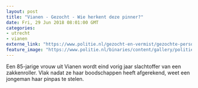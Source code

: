 ```yaml
---
layout: post
title: "Vianen - Gezocht - Wie herkent deze pinner?"
date: Fri, 29 Jun 2018 08:01:00 GMT
categories: 
- utrecht 
- vianen 
externe_link: "https://www.politie.nl/gezocht-en-vermist/gezochte-personen/2018/juni/03-wie-herkent-deze-pinner-in-vianen.html"
feature_image: "https://www.politie.nl/binaries/content/gallery/politie/gezocht/verdachten/2018/juni/03-mn/180627-pinpasdiefstal-vianen.jpg"
---
```


Een 85-jarige vrouw uit Vianen wordt eind vorig jaar slachtoffer van een zakkenroller. Vlak nadat ze haar boodschappen heeft afgerekend, weet een jongeman haar pinpas te stelen.
